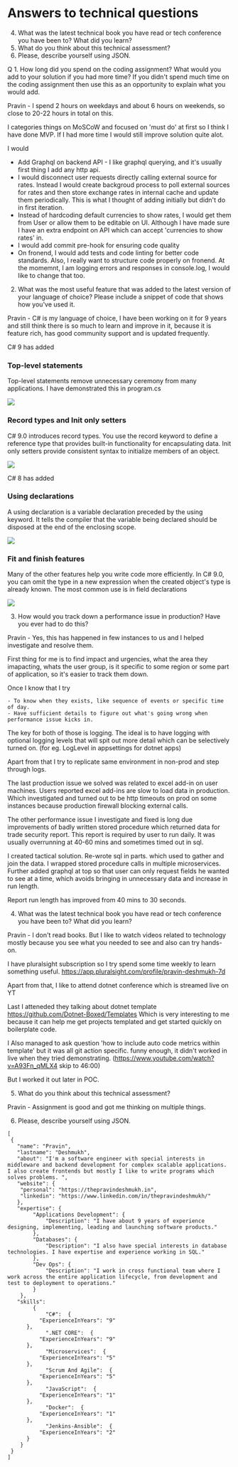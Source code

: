 
# Answers to technical questions


4. What was the latest technical book you have read or tech conference you have been to? What did you
learn?
5. What do you think about this technical assessment?
6. Please, describe yourself using JSON.


Q 1. How long did you spend on the coding assignment? What would you add to your solution if you had
more time? If you didn't spend much time on the coding assignment then use this as an opportunity to
explain what you would add. 

Pravin - I spend 2 hours on weekdays and about 6 hours on weekends, so close to 20-22 hours in total on this.

I categories things on MoSCoW and focused on 'must do' at first so I think I have done MVP.
If I had more time I would still improve solution quite alot.

I would 

  - Add Graphql on backend API - I like graphql querying, and it's usually first thing I add any http api.
  - I would disconnect user requests directly calling external source for rates.
  Instead I would create backgroud process to poll external sources for rates 
  and then store exchange rates in internal cache and update them periodically.
  This is what I thought of adding initially but didn't do in first iteration.
  - Instead of hardcoding default currencies to show rates, I would get them from User or allow them to be editable on UI.
  Although I have made sure I have an extra endpoint on API which can accept 'currencies to show rates' in.
  - I would add commit pre-hook for ensuring code quality
  - On fronend, I would add tests and code linting for better code standards.
  Also, I really want to structure code properly on fronend.
  At the momemnt, I am logging errors and responses in console.log, 
  I would like to change that too.


2. What was the most useful feature that was added to the latest version of your language of choice?
Please include a snippet of code that shows how you've used it.

Pravin - C# is my language of choice, I have been working on it for 9 years and still think there is so much to learn and improve in it, 
because it is feature rich, has good community support and is updated frequently.

C# 9 has added

### Top-level statements 
Top-level statements remove unnecessary ceremony from many applications. 
I have demonstrated this in program.cs

![](img/program_cs.jpg)

### Record types and Init only setters
C# 9.0 introduces record types. You use the record keyword to define a reference type that provides built-in functionality for encapsulating data.
Init only setters provide consistent syntax to initialize members of an object.

![](img/Records_cs.jpg)

C# 8 has added

### Using declarations
A using declaration is a variable declaration preceded by the using keyword. It tells the compiler that the variable being declared should be disposed at the end of the enclosing scope.

![](img/using_cs.jpg)

### Fit and finish features
Many of the other features help you write code more efficiently. In C# 9.0, you can omit the type in a new expression when the created object's type is already known. The most common use is in field declarations

![](img/fitnfinish.jpg)


3. How would you track down a performance issue in production? Have you ever had to do this?

Pravin - Yes, this has happened in few instances to us and I helped investigate and resolve them.

First thing for me is to find impact and urgencies, what the area they imapacting, whats the user group, is it specific to some region or some part of application,
so it's easier to track them down.

Once I know that I try 

    - To know when they exists, like sequence of events or specific time of day.
    - Have sufficient details to figure out what's going wrong when performance issue kicks in.

The key for both of those is logging. The ideal is to have logging with optional logging levels that will spit out more detail which can be selectively turned on.
(for eg. LogLevel in appsettings for dotnet apps)
    
Apart from that I try to replicate same environment in non-prod and step through logs.

The last production issue we solved was related to excel add-in on user machines.
Users reported excel add-ins are slow to load data in production.
Which investigated and turned out to be http timeouts on prod on some instances because production firewall blocking external calls.

The other performance issue I investigate and fixed is long due improvements of badly written stored procedure which returned data for trade security report. 
This report is required by user to run daily. It was usually overrunning at 40-60 mins and sometimes timed out in sql.

I created tactical solution.
Re-wrote sql in parts. which used to gather and join the data.
I wrapped stored procedure calls in multiple microservices.
Further added graphql at top so that user can only request fields he wanted to see at a time, which avoids bringing in unnecessary data and increase in run length.

Report run length has improved from 40 mins to 30 seconds.

4. What was the latest technical book you have read or tech conference you have been to? What did you
learn?

Pravin - I don't read books. But I like to watch videos related to technology mostly because you see what you needed to see and also can try hands-on.

I have pluralsight subscription so I try spend some time weekly to learn something useful.
https://app.pluralsight.com/profile/pravin-deshmukh-7d

Apart from that, I like to attend dotnet conference which is streamed live on YT

Last I atteneded they talking about dotnet template https://github.com/Dotnet-Boxed/Templates
Which is very interesting to me because it can help me get projects templated and get started quickly on boilerplate code.

I Also managed to ask question 'how to include auto code metrics within template' but it was all git action specific.
funny enough, it didn't worked in live when they tried demonstrating. (https://www.youtube.com/watch?v=A93Fn_qMLX4 skip to 46:00)

But I worked it out later in POC.

5. What do you think about this technical assessment?

Pravin - Assignment is good and got me thinking on multiple things.


6. Please, describe yourself using JSON.

```
[
 {
   "name": "Pravin",
   "lastname": "Deshmukh",
   "about": "I'm a software engineer with special interests in middleware and backend development for complex scalable applications. I also create frontends but mostly I like to write programs which solves problems. ",
   "website": {
	"personal": "https://thepravindeshmukh.in",
	"linkedin": "https://www.linkedin.com/in/thepravindeshmukh/"
   },
   "expertise": {
		"Applications Development": {
			"Description": "I have about 9 years of experience designing, implementing, leading and launching software products."
		},
		"Databases": {
			"Description": "I also have special interests in database technologies. I have expertise and experience working in SQL."
		},
		"Dev Ops": {
			"Description": "I work in cross functional team where I work across the entire application lifecycle, from development and test to deployment to operations."
		}
	},
   "skills": 
		{
			"C#":  {
          "ExperienceInYears": "9"
      },
			".NET CORE":  {
          "ExperienceInYears": "9"
      },
			"Microservices":  {
          "ExperienceInYears": "5"
      },
			"Scrum And Agile":  {
          "ExperienceInYears": "5"
      },
			"JavaScript":  {
          "ExperienceInYears": "1"
      },
			"Docker":  {
          "ExperienceInYears": "1"
      },
			"Jenkins-Ansible":  {
          "ExperienceInYears": "2"
      }
    }
 }
]
```